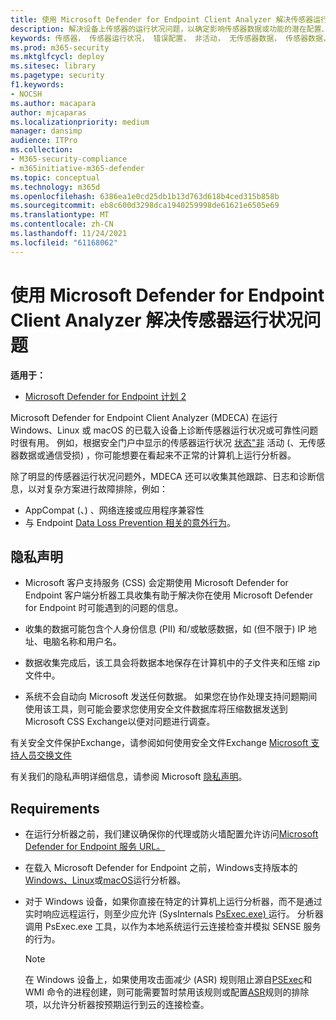 ```yaml
---
title: 使用 Microsoft Defender for Endpoint Client Analyzer 解决传感器运行状况问题
description: 解决设备上传感器的运行状况问题，以确定影响传感器数据或功能的潜在配置、环境、连接或遥测问题。
keywords: 传感器， 传感器运行状况， 错误配置， 非活动， 无传感器数据， 传感器数据， 通信受损， 通信
ms.prod: m365-security
ms.mktglfcycl: deploy
ms.sitesec: library
ms.pagetype: security
f1.keywords:
- NOCSH
ms.author: macapara
author: mjcaparas
ms.localizationpriority: medium
manager: dansimp
audience: ITPro
ms.collection:
- M365-security-compliance
- m365initiative-m365-defender
ms.topic: conceptual
ms.technology: m365d
ms.openlocfilehash: 6386ea1e0cd25db1b13d763d618b4ced315b858b
ms.sourcegitcommit: eb8c600d3298dca1940259998de61621e6505e69
ms.translationtype: MT
ms.contentlocale: zh-CN
ms.lasthandoff: 11/24/2021
ms.locfileid: "61168062"
---
```

# <a name="troubleshoot-sensor-health-using-microsoft-defender-for-endpoint-client-analyzer"></a>使用 Microsoft Defender for Endpoint Client Analyzer 解决传感器运行状况问题

**适用于：**
- [Microsoft Defender for Endpoint 计划 2](https://go.microsoft.com/fwlink/p/?linkid=2154037)

Microsoft Defender for Endpoint Client Analyzer (MDECA) 在运行 Windows、Linux 或 macOS 的已载入设备上诊断传感器运行状况或可靠性问题时很有用。 [](/microsoft-365/security/defender-endpoint/onboard-configure) 例如，根据安全门户中显示的传感器运行状况 [状态"非](/microsoft-365/security/defender-endpoint/fix-unhealthy-sensors) 活动 (、无传感器数据或通信受损) ，你可能想要在看起来不正常的计算机上运行分析器。

除了明显的传感器运行状况问题外，MDECA 还可以收集其他跟踪、日志和诊断信息，以对复杂方案进行故障排除，例如：

- AppCompat (、) 、网络连接或应用程序兼容性
- 与 Endpoint [Data Loss Prevention 相关的意外行为](/microsoft-365/compliance/endpoint-dlp-learn-about)。

## <a name="privacy-notice"></a>隐私声明

- Microsoft 客户支持服务 (CSS) 会定期使用 Microsoft Defender for Endpoint 客户端分析器工具收集有助于解决你在使用 Microsoft Defender for Endpoint 时可能遇到的问题的信息。

- 收集的数据可能包含个人身份信息 (PII) 和/或敏感数据，如 (但不限于) IP 地址、电脑名称和用户名。

- 数据收集完成后，该工具会将数据本地保存在计算机中的子文件夹和压缩 zip 文件中。

- 系统不会自动向 Microsoft 发送任何数据。 如果您在协作处理支持问题期间使用该工具，则可能会要求您使用安全文件数据库将压缩数据发送到 Microsoft CSS Exchange以便对问题进行调查。

有关安全文件保护Exchange，请参阅如何使用安全文件Exchange [Microsoft 支持人员交换文件](/troubleshoot/azure/general/secure-file-exchange-transfer-files)

有关我们的隐私声明详细信息，请参阅 Microsoft [隐私声明](https://privacy.microsoft.com/privacystatement)。

## <a name="requirements"></a>Requirements

- 在运行分析器之前，我们建议确保你的代理或防火墙配置允许访问[Microsoft Defender for Endpoint 服务 URL。](configure-proxy-internet.md#enable-access-to-microsoft-defender-for-endpoint-service-urls-in-the-proxy-server)

- 在载入 Microsoft Defender for [](minimum-requirements.md#supported-windows-versions)Endpoint 之前，Windows支持版本的[Windows、Linux](microsoft-defender-endpoint-linux.md#system-requirements)或[macOS](microsoft-defender-endpoint-mac.md#system-requirements)运行分析器。

- 对于 Windows 设备，如果你直接在特定的计算机上运行分析器，而不是通过实时响应远程运行，[](/microsoft-365/security/defender-endpoint/troubleshoot-collect-support-log)则至少应允许 (SysInternals [PsExec.exe) ](/sysinternals/downloads/psexec)运行。 分析器调用 PsExec.exe 工具，以作为本地系统运行云连接检查并模拟 SENSE 服务的行为。

    > [!NOTE]
    > 在 Windows 设备上，如果使用攻击面减少 (ASR) 规则阻止源自[PSExec](attack-surface-reduction-rules.md#block-process-creations-originating-from-psexec-and-wmi-commands)和 WMI 命令的进程创建，则可能需要暂时禁用该规则或配置[ASR](enable-attack-surface-reduction.md#exclude-files-and-folders-from-asr-rules)规则的排除项，以允许分析器按预期运行到云的连接检查。

